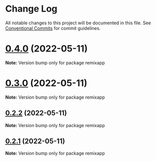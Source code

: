 # Change Log

All notable changes to this project will be documented in this file.
See [Conventional Commits](https://conventionalcommits.org) for commit guidelines.

# [0.4.0](https://github.com/vsavkin/testrepo/compare/v0.2.0...v0.4.0) (2022-05-11)

**Note:** Version bump only for package remixapp





# [0.3.0](https://github.com/vsavkin/testrepo/compare/v0.2.0...v0.3.0) (2022-05-11)

**Note:** Version bump only for package remixapp





## [0.2.2](https://github.com/vsavkin/testrepo/compare/v0.2.0...v0.2.2) (2022-05-11)

**Note:** Version bump only for package remixapp





## [0.2.1](https://github.com/vsavkin/testrepo/compare/v0.2.0...v0.2.1) (2022-05-11)

**Note:** Version bump only for package remixapp
